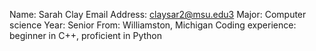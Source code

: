 Name: Sarah Clay 
Email Address: claysar2@msu.edu3
Major: Computer science
Year: Senior
From:  Williamston, Michigan
Coding experience: beginner in C++, proficient in Python
